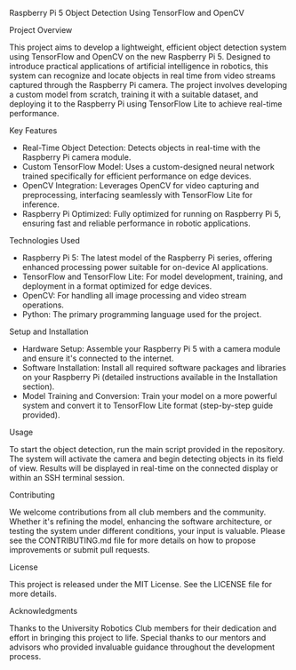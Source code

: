 Raspberry Pi 5 Object Detection Using TensorFlow and OpenCV

Project Overview

This project aims to develop a lightweight, efficient object detection system using TensorFlow and OpenCV on the new Raspberry Pi 5. Designed to introduce practical applications of artificial intelligence in robotics, this system can recognize and locate objects in real time from video streams captured through the Raspberry Pi camera. The project involves developing a custom model from scratch, training it with a suitable dataset, and deploying it to the Raspberry Pi using TensorFlow Lite to achieve real-time performance.


Key Features
- Real-Time Object Detection: Detects objects in real-time with the Raspberry Pi camera module.
- Custom TensorFlow Model: Uses a custom-designed neural network trained specifically for efficient performance on edge devices.
- OpenCV Integration: Leverages OpenCV for video capturing and preprocessing, interfacing seamlessly with TensorFlow Lite for inference.
- Raspberry Pi Optimized: Fully optimized for running on Raspberry Pi 5, ensuring fast and reliable performance in robotic applications.

  
Technologies Used
- Raspberry Pi 5: The latest model of the Raspberry Pi series, offering enhanced processing power suitable for on-device AI applications.
- TensorFlow and TensorFlow Lite: For model development, training, and deployment in a format optimized for edge devices.
- OpenCV: For handling all image processing and video stream operations.
- Python: The primary programming language used for the project.

  
Setup and Installation
- Hardware Setup: Assemble your Raspberry Pi 5 with a camera module and ensure it's connected to the internet.
- Software Installation: Install all required software packages and libraries on your Raspberry Pi (detailed instructions available in the Installation section).
- Model Training and Conversion: Train your model on a more powerful system and convert it to TensorFlow Lite format (step-by-step guide provided).

  
Usage

To start the object detection, run the main script provided in the repository. The system will activate the camera and begin detecting objects in its field of view. Results will be displayed in real-time on the connected display or within an SSH terminal session.

Contributing

We welcome contributions from all club members and the community. Whether it's refining the model, enhancing the software architecture, or testing the system under different conditions, your input is valuable. Please see the CONTRIBUTING.md file for more details on how to propose improvements or submit pull requests.

License

This project is released under the MIT License. See the LICENSE file for more details.

Acknowledgments

Thanks to the University Robotics Club members for their dedication and effort in bringing this project to life. Special thanks to our mentors and advisors who provided invaluable guidance throughout the development process.
